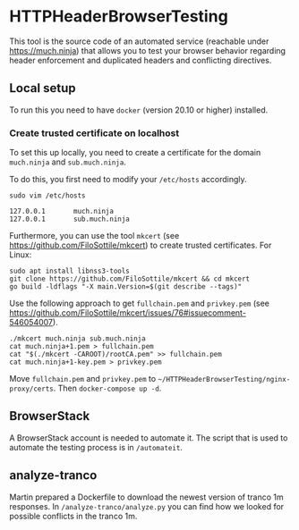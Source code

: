 HTTPHeaderBrowserTesting
==

This tool is the source code of an automated service (reachable under https://much.ninja) that allows you to test your browser behavior regarding header enforcement and duplicated headers and conflicting directives.

## Local setup
To run this you need to have `docker` (version 20.10 or higher) installed.

### Create trusted certificate on localhost
To set this up locally, you need to create a certificate for the domain `much.ninja` and
`sub.much.ninja`.

To do this, you first need to modify your `/etc/hosts` accordingly.
```
sudo vim /etc/hosts

127.0.0.1       much.ninja
127.0.0.1       sub.much.ninja
```

Furthermore, you can use the tool `mkcert` (see https://github.com/FiloSottile/mkcert) to create trusted certificates.
For Linux:
```
sudo apt install libnss3-tools
git clone https://github.com/FiloSottile/mkcert && cd mkcert
go build -ldflags "-X main.Version=$(git describe --tags)"
```

Use the following approach to get `fullchain.pem` and `privkey.pem` (see
https://github.com/FiloSottile/mkcert/issues/76#issuecomment-546054007).
```
./mkcert much.ninja sub.much.ninja
cat much.ninja+1.pem > fullchain.pem 
cat "$(./mkcert -CAROOT)/rootCA.pem" >> fullchain.pem
cat much.ninja+1-key.pem > privkey.pem
```
Move `fullchain.pem` and `privkey.pem` to `~/HTTPHeaderBrowserTesting/nginx-proxy/certs`.
Then `docker-compose up -d`.


## BrowserStack
A BrowserStack account is needed to automate it.
The script that is used to automate the testing process is in `/automateit`.

## analyze-tranco
Martin prepared a Dockerfile to download the newest version of tranco 1m responses.
In `/analyze-tranco/analyze.py` you can find how we looked for possible conflicts in the tranco 1m.
